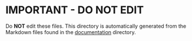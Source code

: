# IMPORTANT - DO NOT EDIT

Do **NOT** edit these files. This directory is automatically generated from the Markdown files found in the [documentation](../documentation) directory.